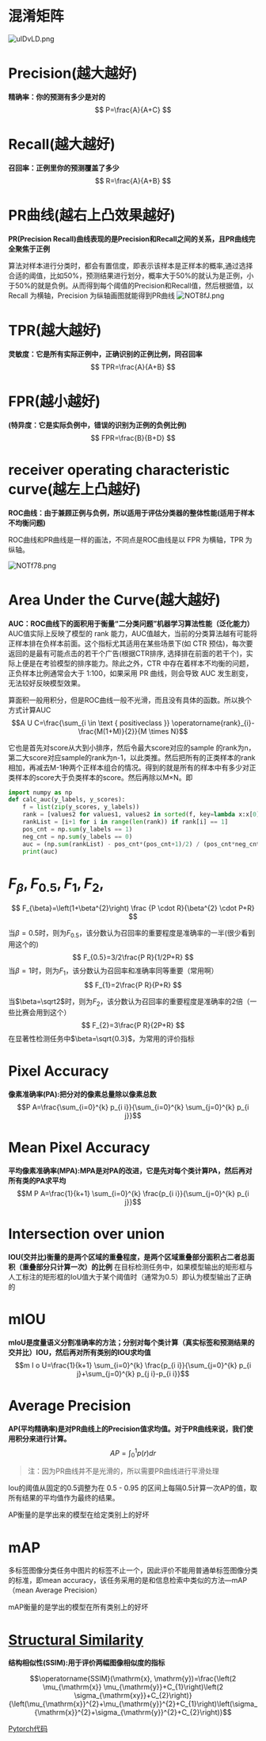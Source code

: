 # 混淆矩阵
![uIDvLD.png](https://s2.ax1x.com/2019/10/09/uIDvLD.png)
# Precision(越大越好)
**精确率：你的预测有多少是对的**
$$
P=\frac{A}{A+C}
$$
# Recall(越大越好)
**召回率：正例里你的预测覆盖了多少**
$$
R=\frac{A}{A+B}
$$
# PR曲线(越右上凸效果越好)
**PR(Precision Recall)曲线表现的是Precision和Recall之间的关系，且PR曲线完全聚焦于正例**

算法对样本进行分类时，都会有置信度，即表示该样本是正样本的概率,通过选择合适的阈值，比如50%，预测结果进行划分，概率大于50%的就认为是正例，小于50%的就是负例。从而得到每个阈值的Precision和Recall值，然后根据值，以 Recall 为横轴，Precision 为纵轴画图就能得到PR曲线
![NOT8fJ.png](https://s1.ax1x.com/2020/07/03/NOT8fJ.png)


# TPR(越大越好)
**灵敏度：它是所有实际正例中，正确识别的正例比例，同召回率**
$$
TPR=\frac{A}{A+B}
$$
# FPR(越小越好)
**(特异度：它是实际负例中，错误的识别为正例的负例比例)**
$$
FPR=\frac{B}{B+D}
$$
# receiver operating characteristic curve(越左上凸越好)

**ROC曲线：由于兼顾正例与负例，所以适用于评估分类器的整体性能(适用于样本不均衡问题)**

ROC曲线和PR曲线是一样的画法，不同点是ROC曲线是以 FPR 为横轴，TPR 为纵轴。

![NOTf78.png](https://s1.ax1x.com/2020/07/03/NOTf78.png)


# Area Under the Curve(越大越好)

**AUC：ROC曲线下的面积用于衡量“二分类问题”机器学习算法性能（泛化能力）**
AUC值实际上反映了模型的 rank 能力，AUC值越大，当前的分类算法越有可能将正样本排在负样本前面。这个指标尤其适用在某些场景下(如 CTR 预估)，每次要返回的是最有可能点击的若干个广告(根据CTR排序, 选择排在前面的若干个)，实际上便是在考验模型的排序能力。除此之外，CTR 中存在着样本不均衡的问题，正负样本比例通常会大于 1:100，如果采用 PR 曲线，则会导致 AUC 发生剧变，无法较好反映模型效果。

算面积一般用积分，但是ROC曲线一般不光滑，而且没有具体的函数。所以换个方式计算AUC
$$A U C=\frac{\sum_{i \in \text { positiveclass }} \operatorname{rank}_{i}-\frac{M(1+M)}{2}}{M \times N}$$

它也是首先对score从大到小排序，然后令最大score对应的sample 的rank为n，第二大score对应sample的rank为n-1，以此类推。然后把所有的正类样本的rank相加，再减去M-1种两个正样本组合的情况。得到的就是所有的样本中有多少对正类样本的score大于负类样本的score。然后再除以M×N。即 

```python
import numpy as np
def calc_auc(y_labels, y_scores):
    f = list(zip(y_scores, y_labels))
    rank = [values2 for values1, values2 in sorted(f, key=lambda x:x[0])]
    rankList = [i+1 for i in range(len(rank)) if rank[i] == 1]
    pos_cnt = np.sum(y_labels == 1)
    neg_cnt = np.sum(y_labels == 0)
    auc = (np.sum(rankList) - pos_cnt*(pos_cnt+1)/2) / (pos_cnt*neg_cnt)
    print(auc)
```
# $F_{\beta},F_{0.5},F_{1},F_{2},$



$$
F_{\beta}=\left(1+\beta^{2}\right) \frac {P \cdot R}{\beta^{2} \cdot P+R}
$$


当$\beta=0.5$时，则为$F_{0.5}$，该分数认为召回率的重要程度是准确率的一半(很少看到用这个的)
$$
F_{0.5}=3/2\frac{P R}{1/2P+R}
$$
当$\beta=1$时，则为$F_{1}$，该分数认为召回率和准确率同等重要（常用啊）
$$
F_{1}=2\frac{P R}{P+R}
$$

当$\beta=\sqrt2$时，则为$F_{2}$，该分数认为召回率的重要程度是准确率的2倍（一些比赛会用到这个）
$$
F_{2}=3\frac{P R}{2P+R}
$$
在显著性检测任务中$\beta=\sqrt{0.3}$，为常用的评价指标




# Pixel Accuracy

**像素准确率(PA):把分对的像素总量除以像素总数**
$$P A=\frac{\sum_{i=0}^{k} p_{i i}}{\sum_{i=0}^{k} \sum_{j=0}^{k} p_{i j}}$$

# Mean Pixel Accuracy

**平均像素准确率(MPA):MPA是对PA的改进，它是先对每个类计算PA，然后再对所有类的PA求平均**
$$M P A=\frac{1}{k+1} \sum_{i=0}^{k} \frac{p_{i i}}{\sum_{j=0}^{k} p_{i j}}$$

# Intersection over union

**IOU(交并比)衡量的是两个区域的重叠程度，是两个区域重叠部分面积占二者总面积（重叠部分只计算一次）的比例**
在目标检测任务中，如果模型输出的矩形框与人工标注的矩形框的IoU值大于某个阈值时（通常为0.5）即认为模型输出了正确的

# mIOU

**mIoU是度量语义分割准确率的方法；分别对每个类计算（真实标签和预测结果的交并比）IOU，然后再对所有类别的IOU求均值**
$$m I o U=\frac{1}{k+1} \sum_{i=0}^{k} \frac{p_{i i}}{\sum_{j=0}^{k} p_{i j}+\sum_{j=0}^{k} p_{j i}-p_{i i}}$$
# Average Precision

**AP(平均精确率)是对PR曲线上的Precision值求均值。对于PR曲线来说，我们使用积分来进行计算。**
$$A P=\int_{0}^{1} p(r) d r$$
> 注：因为PR曲线并不是光滑的，所以需要PR曲线进行平滑处理

Iou的阈值从固定的0.5调整为在 0.5 - 0.95 的区间上每隔0.5计算一次AP的值，取所有结果的平均值作为最终的结果。

AP衡量的是学出来的模型在给定类别上的好坏
# mAP

多标签图像分类任务中图片的标签不止一个，因此评价不能用普通单标签图像分类的标准，即mean accuracy，该任务采用的是和信息检索中类似的方法—mAP（mean Average Precision）


mAP衡量的是学出的模型在所有类别上的好坏


# [Structural Similarity](http://www.cns.nyu.edu/pub/lcv/wang03-preprint.pdf)

**结构相似性(SSIM):用于评价两幅图像相似度的指标**

$$\operatorname{SSIM}(\mathrm{x}, \mathrm{y})=\frac{\left(2 \mu_{\mathrm{x}} \mu_{\mathrm{y}}+C_{1}\right)\left(2 \sigma_{\mathrm{xy}}+C_{2}\right)}{\left(\mu_{\mathrm{x}}^{2}+\mu_{\mathrm{y}}^{2}+C_{1}\right)\left(\sigma_{\mathrm{x}}^{2}+\sigma_{\mathrm{y}}^{2}+C_{2}\right)}$$

[Pytorch代码](https://github.com/Po-Hsun-Su/pytorch-ssim/blob/master/pytorch_ssim/__init__.py)


